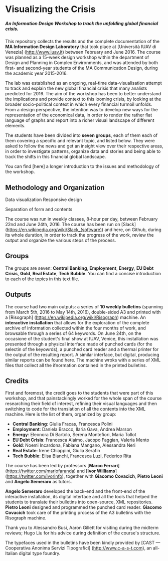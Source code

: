 Visualizing the Crisis
======================

##### An Information Design Workshop to track the unfolding global financial crisis.

This repository collects the results and the complete documentation of the __MA Information Design Laboratory__ that took place at [Università IUAV di Venezia] (http://www.iuav.it) between February and June 2016. The course was planned as a 15-week design workshop within the department of Design and Planning in Complex Environments, and was attended by both first- and second-year students of the MA Communication Design, during the academic year 2015-2016.

The lab was established as an ongoing, real-time data-visualisation attempt to track and explain the new global financial crisis that many analists predicted for 2016. The aim of the workshop has been to better understand the implications and provide context to this looming crisis, by looking at the broader socio-political context in which every financial turmoil unfolds. From a design perspective, the intention was to develop new ways for the representation of the economical data, in order to render the rather flat language of graphs and report into a richer visual landscape of different elements.

The students have been divided into __seven groups__, each of them each of them covering a specific and relevant topic, and listed below. They were asked to follow the news and get an insight view over their respective areas, in order to investigate patterns, organize data and stories and being able to track the shifts in this financial global landscape.

You can find [here] a longer introduction to the issues and methodology of the workshop.

## Methodology and Organization
Data visualization
Responsive design

Separation of form and contents

The course  was run in weekly classes, 8-hour per day, between February 22nd and June 24th, 2016. The course has been run on [Slack] (https://en.wikipedia.org/wiki/Slack_(software)) and here, on Github, during its whole duration, in order to track the progress of the work, review the output and organize the various steps of the process. 

## Groups
The groups are seven: __Central Banking__, __Employment__, __Energy__, __EU Debt Crisis__, __Gold__, __Real Estate__, __Tech Bubble__. You can find a concise introduction to each of the topics in this text file. 

## Outputs
The course had two main outputs: a series of __10 weekly bulletins__ (spanning from March 5th, 2016 to May 14th, 2016), double-sided A3 and printed with a [Risograph] (https://en.wikipedia.org/wiki/Risograph) machine. An __interactive installation__ that allows for the exploration of the complete archive of information collected within the four months of work, and browsable through a series of 64 keywords. On June 24th, on the occasione of the student's final show at IUAV, Venice, this installation was presented through a physical interface made of punched cards (for the selectin of the keyowrds), a punched card reader and a thermal printer for the output of the resulting report. A similar interface, but digital, producing similar reports can be found here. The machine wroks with a series of XML files that collect all the ifnormation contained in the printed bulletins.

## Credits
First and foremost, the credit goes to the students that were part of this workshop, and that painstackingly worked for the whole span of the course researching their field of interest, refining their visual languages and then switching to code for the translation of all the contents into the XML machine. Here is the list of them, organized by group: 

* __Central Banking__: Giulia Fracas, Francesca Polini
* __Employment__: Daniela Bracco, Ilaria Gava, Andrea Marson
* __Energy__: Eleonora Di Bartolo, Serena Montefiori, Maria Tollot
* __EU Debt Crisis__: Francesca Alaimo, Jacopo Faggian, Valeria Mento
* __Gold__: Noemi Incardona, Fabiana Mangano, Alessandra Neri
* __Real Estate__: Irene Chiappini, Giulia Serafin
* __Tech Bubble__: Elisa Bianchi, Francesca Luzi, Federico Rita

The course has been led by professors [__Marco Ferrari__] (https://twitter.com/mariofaranda) and [__Ivor Williams__] (https://twitter.com/ivorinfo), together with __Giacomo Covacich__, __Pietro Leoni__ and __Angelo Semeraro__ as tutors.

__Angelo Semeraro__ developed the back-end and the front-end of the interactive installation, its digital interface and all the tools that helped the students to translate their bulletins into open-source, XML repositories. __Pietro Leoni__ designed and programmed the punched card reader. __Giacomo Covacich__ took care of the printing process of the A3 bulletins with the Risograph machine. 

Thank you to Alessandro Busi, Aaron Gillett for visiting during the midterm reviews; Hugo Liu for his advice during definition of the course's structure. 

The typefaces used in the bulletins have been kindly provided by [CAST — Cooperativa Anonima Servizi Tipografici] (http://www.c-a-s-t.com), an all-Italian digital type foundry. 

